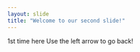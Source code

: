 ```yaml
---
layout: slide
title: "Welcome to our second slide!"
---
```

1st time here
Use the left arrow to go back!
